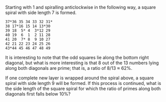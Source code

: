 
Starting with 1 and spiralling anticlockwise in the following way, a square spiral with side length 7 is formed.

	37*36 35 34 33 32 31*
	38 17*16 15 14 13*30
	39 18  5* 4  3*12 29
	40 19  6  1  2 11 28
	41 20  7* 8  9 10 27
	42 21 22 23 24 25 26
	43*44 45 46 47 48 49

It is interesting to note that the odd squares lie along the bottom right diagonal,
but what is more interesting is that 8 out of the 13 numbers lying along both diagonals
are prime; that is, a ratio of 8/13 ≈ 62%.

If one complete new layer is wrapped around the spiral above, a square spiral with
side length 9 will be formed. If this process is continued, what is the side length
of the square spiral for which the ratio of primes along both diagonals first falls
below 10%?
